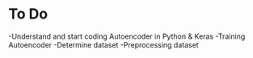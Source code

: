 # To Do
-Understand and start coding Autoencoder in Python & Keras
  -Training Autoencoder
-Determine dataset
  -Preprocessing dataset
